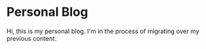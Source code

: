 # Personal Blog

Hi, this is my personal blog. I'm in the process of migrating over my previous content.
